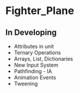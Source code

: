 # Fighter_Plane

## In Developing
- Attributes in unit
- Ternary Operations
- Arrays, List, Dictionaries 
- New Input System
- Pathfinding - IA
- Animation Events
- Tweening